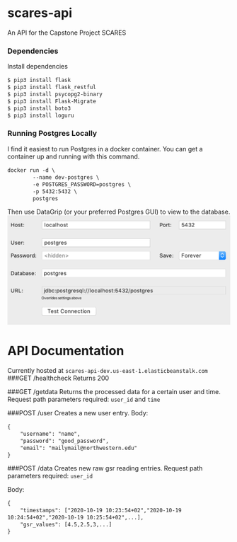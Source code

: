 # scares-api
An API for the Capstone Project SCARES

### Dependencies
Install dependencies
```
$ pip3 install flask
$ pip3 install flask_restful
$ pip3 install psycopg2-binary
$ pip3 install Flask-Migrate
$ pip3 install boto3
$ pip3 install loguru
```

### Running Postgres Locally
I find it easiest to run Postgres in a docker container. You can get a container up and running with this command.
```
docker run -d \
        --name dev-postgres \
        -e POSTGRES_PASSWORD=postgres \
        -p 5432:5432 \
        postgres
```

Then use DataGrip (or your preferred Postgres GUI) to view to the database.
![Image of DataGrip Preferences](./datagrip.png)

# API Documentation
Currently hosted at `scares-api-dev.us-east-1.elasticbeanstalk.com`
###GET /healthcheck
Returns 200

###GET /getdata
Returns the processed data for a certain user and time.
Request path parameters required: `user_id` and `time`

###POST /user
Creates a new user entry. 
Body:
```
{
    "username": "name",
    "password": "good_password",
    "email": "mailymail@northwestern.edu"
}
```
###POST /data
Creates new raw gsr reading entries.
Request path parameters required: `user_id`

Body:
```
{
    "timestamps": ["2020-10-19 10:23:54+02","2020-10-19 10:24:54+02","2020-10-19 10:25:54+02",...],
    "gsr_values": [4.5,2.5,3,...]
}
```